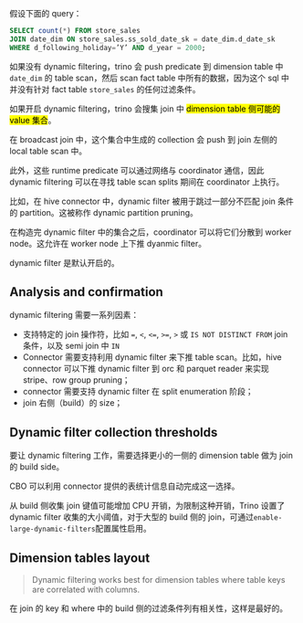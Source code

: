 假设下面的 query：

```sql
SELECT count(*) FROM store_sales
JOIN date_dim ON store_sales.ss_sold_date_sk = date_dim.d_date_sk
WHERE d_following_holiday=’Y’ AND d_year = 2000;
```

如果没有 dynamic filtering，trino 会 push predicate 到 dimension table 中 `date_dim` 的 table scan，然后 scan fact table 中所有的数据，因为这个 sql 中并没有针对 fact table `store_sales` 的任何过滤条件。

如果开启 dynamic filtering，trino 会搜集 join 中 <mark>dimension table 侧可能的 value 集合</mark>。

在 broadcast join 中，这个集合中生成的 collection 会 push 到 join 左侧的 local table scan 中。

此外，这些 runtime predicate 可以通过网络与 coordinator 通信，因此 dynamic filtering 可以在寻找 table scan splits 期间在 coordinator 上执行。

比如，在 hive connector 中，dynamic filter 被用于跳过一部分不匹配 join 条件的 partition。这被称作 dynamic partition pruning。

在构造完 dynamic filter 中的集合之后，coordinator 可以将它们分散到 worker node。这允许在 worker node 上下推 dyanmic filter。

dynamic filter 是默认开启的。

## Analysis and confirmation

dynamic filtering 需要一系列因素：

- 支持特定的 join 操作符，比如 `=`, `<`, `<=`, `>=`, `>` 或 `IS NOT DISTINCT FROM` join 条件，以及 semi join 中 `IN`
- Connector 需要支持利用 dynamic filter 来下推 table scan。比如，hive connector 可以下推 dynamic filter 到 orc 和 parquet reader 来实现 stripe、row group pruning；
- connector 需要支持 dynamic filter 在 split enumeration 阶段；
- join 右侧（build）的 size；

## Dynamic filter collection thresholds

要让 dynamic filtering 工作，需要选择更小的一侧的 dimension table 做为 join 的 build side。

CBO 可以利用 connector 提供的表统计信息自动完成这一选择。

从 build 侧收集 join 键值可能增加 CPU 开销，为限制这种开销，Trino 设置了 dynamic filter 收集的大小阈值，对于大型的 build 侧的 join，可通过`enable-large-dynamic-filters`配置属性启用。

## Dimension tables layout

> Dynamic filtering works best for dimension tables where table keys are correlated with columns.

在 join 的 key 和 where 中的 build 侧的过滤条件列有相关性，这样是最好的。
